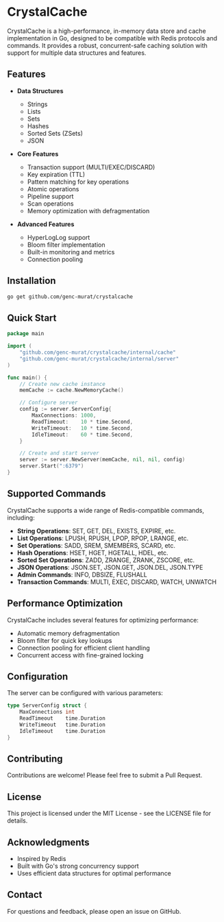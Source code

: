 # CrystalCache

CrystalCache is a high-performance, in-memory data store and cache implementation in Go, designed to be compatible with Redis protocols and commands. It provides a robust, concurrent-safe caching solution with support for multiple data structures and features.

## Features

- **Data Structures**
  - Strings
  - Lists
  - Sets
  - Hashes
  - Sorted Sets (ZSets)
  - JSON

- **Core Features**
  - Transaction support (MULTI/EXEC/DISCARD)
  - Key expiration (TTL)
  - Pattern matching for key operations
  - Atomic operations
  - Pipeline support
  - Scan operations
  - Memory optimization with defragmentation

- **Advanced Features**
  - HyperLogLog support
  - Bloom filter implementation
  - Built-in monitoring and metrics
  - Connection pooling

## Installation

```bash
go get github.com/genc-murat/crystalcache
```

## Quick Start

```go
package main

import (
    "github.com/genc-murat/crystalcache/internal/cache"
    "github.com/genc-murat/crystalcache/internal/server"
)

func main() {
    // Create new cache instance
    memCache := cache.NewMemoryCache()

    // Configure server
    config := server.ServerConfig{
        MaxConnections: 1000,
        ReadTimeout:    10 * time.Second,
        WriteTimeout:   10 * time.Second,
        IdleTimeout:    60 * time.Second,
    }

    // Create and start server
    server := server.NewServer(memCache, nil, nil, config)
    server.Start(":6379")
}
```

## Supported Commands

CrystalCache supports a wide range of Redis-compatible commands, including:

- **String Operations**: SET, GET, DEL, EXISTS, EXPIRE, etc.
- **List Operations**: LPUSH, RPUSH, LPOP, RPOP, LRANGE, etc.
- **Set Operations**: SADD, SREM, SMEMBERS, SCARD, etc.
- **Hash Operations**: HSET, HGET, HGETALL, HDEL, etc.
- **Sorted Set Operations**: ZADD, ZRANGE, ZRANK, ZSCORE, etc.
- **JSON Operations**: JSON.SET, JSON.GET, JSON.DEL, JSON.TYPE
- **Admin Commands**: INFO, DBSIZE, FLUSHALL
- **Transaction Commands**: MULTI, EXEC, DISCARD, WATCH, UNWATCH

## Performance Optimization

CrystalCache includes several features for optimizing performance:

- Automatic memory defragmentation
- Bloom filter for quick key lookups
- Connection pooling for efficient client handling
- Concurrent access with fine-grained locking

## Configuration

The server can be configured with various parameters:

```go
type ServerConfig struct {
    MaxConnections int
    ReadTimeout    time.Duration
    WriteTimeout   time.Duration
    IdleTimeout    time.Duration
}
```

## Contributing

Contributions are welcome! Please feel free to submit a Pull Request.

## License

This project is licensed under the MIT License - see the LICENSE file for details.

## Acknowledgments

- Inspired by Redis
- Built with Go's strong concurrency support
- Uses efficient data structures for optimal performance

## Contact

For questions and feedback, please open an issue on GitHub.